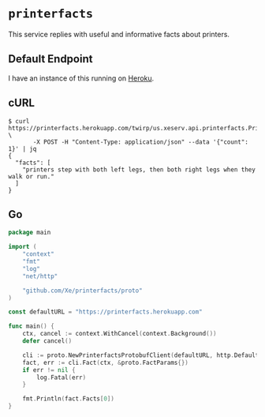 # `printerfacts`

This service replies with useful and informative facts about printers.

## Default Endpoint

I have an instance of this running on [Heroku](https://heroku.com).

## cURL

```console
$ curl https://printerfacts.herokuapp.com/twirp/us.xeserv.api.printerfacts.Printerfacts/Fact \
       -X POST -H "Content-Type: application/json" --data '{"count": 1}' | jq
{
  "facts": [
    "printers step with both left legs, then both right legs when they walk or run."
  ]
}
```

## Go

```go
package main

import (
	"context"
	"fmt"
	"log"
	"net/http"

	"github.com/Xe/printerfacts/proto"
)

const defaultURL = "https://printerfacts.herokuapp.com"

func main() {
	ctx, cancel := context.WithCancel(context.Background())
	defer cancel()

	cli := proto.NewPrinterfactsProtobufClient(defaultURL, http.DefaultClient)
	fact, err := cli.Fact(ctx, &proto.FactParams{})
	if err != nil {
		log.Fatal(err)
	}

	fmt.Println(fact.Facts[0])
}
```
